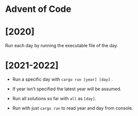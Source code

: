 # Advent of Code

# [2020]

Run each day by running the executable file of the day.

# [2021-2022]

-   Run a specific day with `cargo run [year] [day]` .

-   If year isn't specified the latest year will be assumed.

-   Run all solutions so far with `all` as `[day]`.

-   Run with just `cargo run` to read year and day from console.
